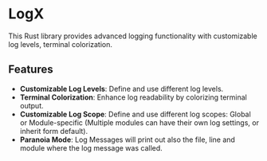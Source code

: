 # LogX

This Rust library provides advanced logging functionality with customizable log levels, terminal colorization.

## Features

- **Customizable Log Levels**: Define and use different log levels.
- **Terminal Colorization**: Enhance log readability by colorizing terminal output.
- **Customizable Log Scope**: Define and use different log scopes: Global or Module-specific (Multiple modules can have their own log settings, or inherit form default).
- **Paranoia Mode**: Log Messages will print out also the file, line and module where the log message was called.
